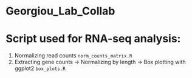 # Georgiou_Lab_Collab

# Script used for RNA-seq analysis:
 1. Normalizing read counts
``` norm_counts_matrix.R ```
 2. Extracting gene counts -> Normalizing by length -> Box plotting with ggplot2
``` box_plots.R ```
